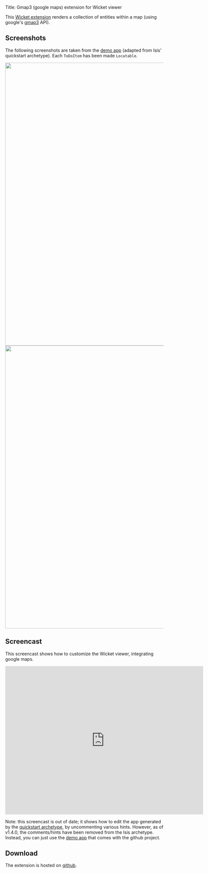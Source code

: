 Title: Gmap3 (google maps) extension for Wicket viewer

This [Wicket extension](https://github.com/isisaddons/isis-wicket-gmap3) renders a collection of entities within a map (using google's [gmap3](https://developers.google.com/maps/documentation/javascript/) API).

## Screenshots

The following screenshots are taken from the [demo app](https://github.com/isisaddons/isis-wicket-gmap3/tree/master/zzzdemo) (adapted from Isis' quickstart archetype).  Each `ToDoItem` has been made `Locatable`.

<img src="https://raw.githubusercontent.com/isisaddons/isis-wicket-gmap3/master/images/screenshot-1.png" style="width: 900px;"/>

<img src="https://raw.githubusercontent.com/isisaddons/isis-wicket-gmap3/master/images/screenshot-2.png" style="width: 900px;"/>


## <a name="screencast"></a>Screencast

This screencast shows how to customize the Wicket viewer, integrating google maps.

<iframe width="630" height="472" src="http://www.youtube.com/embed/9o5zAME8LrM" frameborder="0" allowfullscreen></iframe>

Note: this screencast is out of date; it shows how to edit the app generated by the [quickstart archetype](../../../../intro/getting-started/quickstart-archetype.html), by uncommenting various hints.  However, as of v1.4.0, the comments/hints have been removed from the Isis archetype.  Instead, you can just use the [demo app](https://github.com/isisaddons/isis-wicket-gmap3/tree/master/zzzdemo) that comes with the github project.
    
## Download

The extension is hosted on [github](https://github.com/isisaddons/isis-wicket-gmap3).
